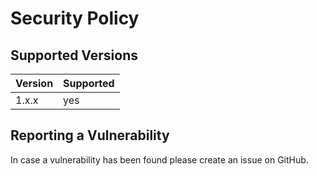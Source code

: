 # Security Policy

## Supported Versions

| Version | Supported          |
| ------- | ------------------ |
| 1.x.x   | yes                |

## Reporting a Vulnerability

In case a vulnerability has been found please create an issue on GitHub.
